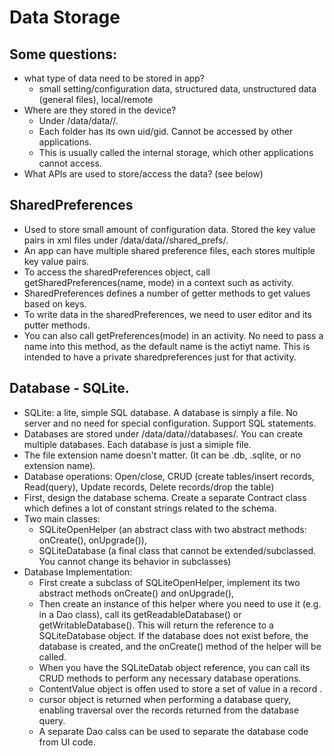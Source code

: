 # Data Storage
## Some questions:
* what type of data need to be stored in app?
  * small setting/configuration data, structured data, unstructured data (general files), local/remote
* Where are they stored in the device?
  * Under /data/data/<appname>/. 
  * Each folder has its own uid/gid. Cannot be accessed by other applications. 
  * This is usually called the internal storage, which other applications cannot access.
* What APIs are used to store/access the data? (see below)
## SharedPreferences
* Used to store small amount of configuration data. Stored the key value pairs in xml files under /data/data/<appname>/shared_prefs/.
* An app can have multiple shared preference files, each stores multiple key value pairs.
* To access the sharedPreferences object, call getSharedPreferences(name, mode) in a context such as activity.  
* SharedPreferences defines a number of getter methods to get values based on keys. 
* To write data in the sharedPreferences, we need to user editor and its putter methods. 
* You can also call getPreferences(mode) in an activity. No need to pass a name into this method, as the default name is the actiyt name. This is intended to have a private sharedpreferences just for that activity.
## Database - SQLite.
* SQLite: a lite, simple SQL database. A database is simply a file. No server and no need for special configuration. Support SQL statements.
* Databases are stored under /data/data/<appname>/databases/. You can create multiple databases. Each database is just a simiple file.
* The file extension name doesn't matter. (It can be .db, .sqlite, or no extension name).
* Database operations: Open/close, CRUD (create tables/insert records, Read(query), Update records, Delete records/drop the table)
* First, design the database schema. Create a separate Contract class which defines a lot of constant strings related to the schema.
* Two main classes: 
  * SQLiteOpenHelper (an abstract class with two abstract methods: onCreate(), onUpgrade()),
  * SQLiteDatabase (a final class that cannot be extended/subclassed. You cannot change its behavior in subclasses)
* Database Implementation:
  * First create a subclass of SQLiteOpenHelper, implement its two abstract methods onCreate() and onUpgrade(), 
  * Then create an instance of this helper where you need to use it (e.g. in a Dao class), call its getReadableDatabase() or getWritableDatabase(). This will return the reference to a SQLiteDatabase object. If the database does not exist before, the database is created, and the onCreate() method of the helper will be called.
  * When you have the SQLiteDatab object reference, you can call its CRUD methods to perform any necessary database operations.
  * ContentValue object is offen used to store a set of value in a record . 
  * cursor object is returned when performing a database query, enabling traversal over the records returned from the database query. 
  * A separate Dao calss can be used to separate the database code from UI code. 
  
  
  







